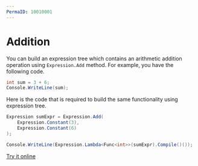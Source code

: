 ```yaml
---
PermaID: 10010001
---
```


# Addition

You can build an expression tree which contains an arithmetic addition operation using `Expression.Add` method. For example, you have the following code.

```csharp
int sum = 3 + 6;
Console.WriteLine(sum);
```

Here is the code that is required to build the same functionality using expression tree. 

```csharp
Expression sumExpr = Expression.Add(
    Expression.Constant(3),
    Expression.Constant(6)
);

Console.WriteLine(Expression.Lambda<Func<int>>(sumExpr).Compile()());
```

[Try it online](https://dotnetfiddle.net/0bDCOp)